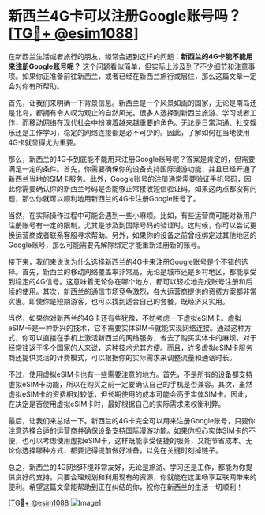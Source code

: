 # 新西兰4G卡可以注册Google账号吗？[[TG💪+ @esim1088](https://t.me/s/esim1088)]

在新西兰生活或者旅行的朋友，经常会遇到这样的问题：**新西兰的4G卡能不能用来注册Google账号呢？** 这个问题看似简单，但实际上涉及到了不少细节和注意事项。如果你正准备前往新西兰，或者已经在新西兰旅行或居住，那么这篇文章一定会对你有所帮助。

首先，让我们来明确一下背景信息。新西兰是一个风景如画的国家，无论是南岛还是北岛，都拥有令人叹为观止的自然风光。很多人选择到新西兰旅游、学习或者工作，而移动网络在现代社会中扮演着越来越重要的角色。无论是日常沟通、社交娱乐还是工作学习，稳定的网络连接都是必不可少的。因此，了解如何在当地使用4G卡就显得尤为重要。

那么，新西兰的4G卡到底能不能用来注册Google账号呢？答案是肯定的，但需要满足一定的条件。首先，你需要确保你的设备支持国际漫游功能，并且已经开通了新西兰当地的SIM卡服务。此外，Google账号的注册通常需要验证手机号码，因此你需要确认你的新西兰号码是否能够正常接收短信验证码。如果这两点都没有问题，那么你就可以顺利地用新西兰的4G卡注册Google账号了。

当然，在实际操作过程中可能会遇到一些小麻烦。比如，有些运营商可能对新用户注册账号有一定的限制，尤其是涉及到国际号码的验证时。这时候，你可以尝试更换运营商或者联系客服寻求帮助。另外，如果你的设备之前曾经绑定过其他地区的Google账号，那么可能需要先解除绑定才能重新注册新的账号。

接下来，我们来说说为什么选择新西兰的4G卡来注册Google账号是个不错的选择。首先，新西兰的移动网络覆盖率非常高，无论是城市还是乡村地区，都能享受到稳定的4G信号。这意味着无论你在哪个地方，都可以轻松地完成账号注册和后续的使用。其次，新西兰的通信市场竞争激烈，各大运营商提供的资费方案都非常实惠。即使你是短期游客，也可以找到适合自己的套餐，既经济又实用。

当然，如果你对新西兰的4G卡还有些犹豫，不妨考虑一下虚拟eSIM卡。虚拟eSIM卡是一种新兴的技术，它不需要实体SIM卡就能实现网络连接。通过这种方式，你可以直接在手机上激活新西兰的网络服务，省去了购买实体卡的麻烦。对于经常往返于多个国家的人来说，这种技术尤其方便。而且，许多虚拟eSIM卡服务商还提供灵活的计费模式，可以根据你的实际需求来调整流量和通话时长。

不过，使用虚拟eSIM卡也有一些需要注意的地方。首先，不是所有的设备都支持虚拟eSIM卡功能，所以在购买之前一定要确认自己的手机是否兼容。其次，虽然虚拟eSIM卡的资费相对较低，但长期使用的成本可能会高于实体SIM卡。因此，在决定是否使用虚拟eSIM卡时，最好根据自己的实际需求来权衡利弊。

最后，让我们来总结一下。新西兰的4G卡完全可以用来注册Google账号，只要你注意选择合适的运营商并确保设备支持国际漫游功能。如果你担心实体SIM卡的不便，也可以考虑使用虚拟eSIM卡，这样既能享受便捷的服务，又能节省成本。无论你选择哪种方式，都要记得提前做好准备，以免在关键时刻掉链子。

总之，新西兰的4G网络环境非常友好，无论是旅游、学习还是工作，都能为你提供良好的支持。只要合理规划和利用现有的资源，你就能在这里畅享互联网带来的便利。希望这篇文章能帮助到正在纠结的你，祝你在新西兰的生活一切顺利！

[[TG💪+ @esim1088](https://t.me/s/esim1088) ![Image](https://i.postimg.cc/4NQfJmqS/Snipaste-2025-05-13-00-14-12.png)]